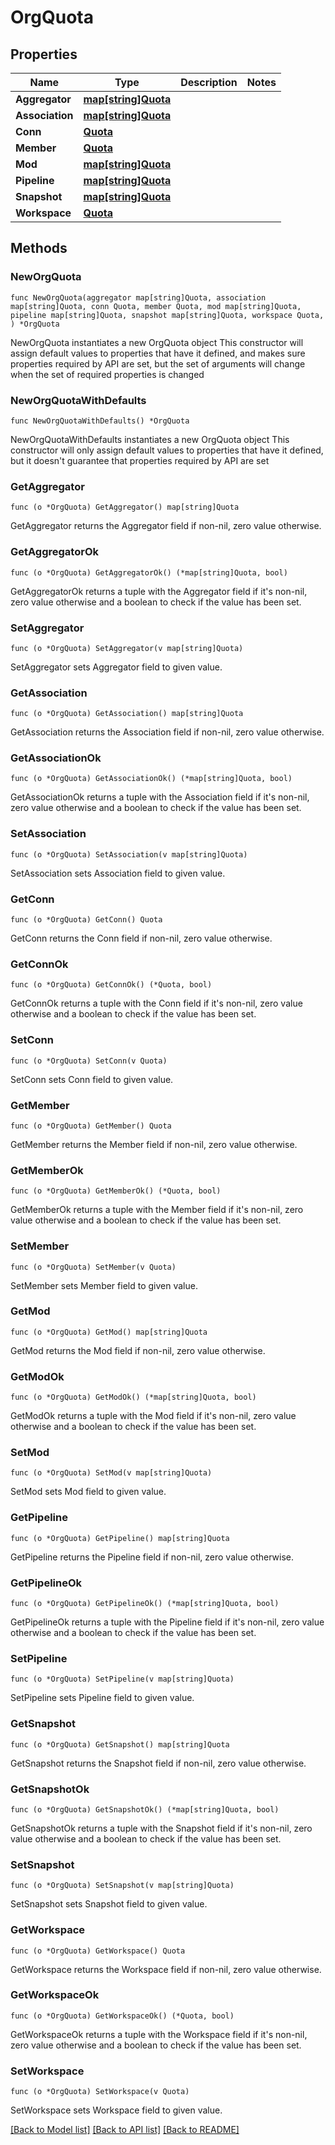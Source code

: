 # OrgQuota

## Properties

Name | Type | Description | Notes
------------ | ------------- | ------------- | -------------
**Aggregator** | [**map[string]Quota**](Quota.md) |  | 
**Association** | [**map[string]Quota**](Quota.md) |  | 
**Conn** | [**Quota**](Quota.md) |  | 
**Member** | [**Quota**](Quota.md) |  | 
**Mod** | [**map[string]Quota**](Quota.md) |  | 
**Pipeline** | [**map[string]Quota**](Quota.md) |  | 
**Snapshot** | [**map[string]Quota**](Quota.md) |  | 
**Workspace** | [**Quota**](Quota.md) |  | 

## Methods

### NewOrgQuota

`func NewOrgQuota(aggregator map[string]Quota, association map[string]Quota, conn Quota, member Quota, mod map[string]Quota, pipeline map[string]Quota, snapshot map[string]Quota, workspace Quota, ) *OrgQuota`

NewOrgQuota instantiates a new OrgQuota object
This constructor will assign default values to properties that have it defined,
and makes sure properties required by API are set, but the set of arguments
will change when the set of required properties is changed

### NewOrgQuotaWithDefaults

`func NewOrgQuotaWithDefaults() *OrgQuota`

NewOrgQuotaWithDefaults instantiates a new OrgQuota object
This constructor will only assign default values to properties that have it defined,
but it doesn't guarantee that properties required by API are set

### GetAggregator

`func (o *OrgQuota) GetAggregator() map[string]Quota`

GetAggregator returns the Aggregator field if non-nil, zero value otherwise.

### GetAggregatorOk

`func (o *OrgQuota) GetAggregatorOk() (*map[string]Quota, bool)`

GetAggregatorOk returns a tuple with the Aggregator field if it's non-nil, zero value otherwise
and a boolean to check if the value has been set.

### SetAggregator

`func (o *OrgQuota) SetAggregator(v map[string]Quota)`

SetAggregator sets Aggregator field to given value.


### GetAssociation

`func (o *OrgQuota) GetAssociation() map[string]Quota`

GetAssociation returns the Association field if non-nil, zero value otherwise.

### GetAssociationOk

`func (o *OrgQuota) GetAssociationOk() (*map[string]Quota, bool)`

GetAssociationOk returns a tuple with the Association field if it's non-nil, zero value otherwise
and a boolean to check if the value has been set.

### SetAssociation

`func (o *OrgQuota) SetAssociation(v map[string]Quota)`

SetAssociation sets Association field to given value.


### GetConn

`func (o *OrgQuota) GetConn() Quota`

GetConn returns the Conn field if non-nil, zero value otherwise.

### GetConnOk

`func (o *OrgQuota) GetConnOk() (*Quota, bool)`

GetConnOk returns a tuple with the Conn field if it's non-nil, zero value otherwise
and a boolean to check if the value has been set.

### SetConn

`func (o *OrgQuota) SetConn(v Quota)`

SetConn sets Conn field to given value.


### GetMember

`func (o *OrgQuota) GetMember() Quota`

GetMember returns the Member field if non-nil, zero value otherwise.

### GetMemberOk

`func (o *OrgQuota) GetMemberOk() (*Quota, bool)`

GetMemberOk returns a tuple with the Member field if it's non-nil, zero value otherwise
and a boolean to check if the value has been set.

### SetMember

`func (o *OrgQuota) SetMember(v Quota)`

SetMember sets Member field to given value.


### GetMod

`func (o *OrgQuota) GetMod() map[string]Quota`

GetMod returns the Mod field if non-nil, zero value otherwise.

### GetModOk

`func (o *OrgQuota) GetModOk() (*map[string]Quota, bool)`

GetModOk returns a tuple with the Mod field if it's non-nil, zero value otherwise
and a boolean to check if the value has been set.

### SetMod

`func (o *OrgQuota) SetMod(v map[string]Quota)`

SetMod sets Mod field to given value.


### GetPipeline

`func (o *OrgQuota) GetPipeline() map[string]Quota`

GetPipeline returns the Pipeline field if non-nil, zero value otherwise.

### GetPipelineOk

`func (o *OrgQuota) GetPipelineOk() (*map[string]Quota, bool)`

GetPipelineOk returns a tuple with the Pipeline field if it's non-nil, zero value otherwise
and a boolean to check if the value has been set.

### SetPipeline

`func (o *OrgQuota) SetPipeline(v map[string]Quota)`

SetPipeline sets Pipeline field to given value.


### GetSnapshot

`func (o *OrgQuota) GetSnapshot() map[string]Quota`

GetSnapshot returns the Snapshot field if non-nil, zero value otherwise.

### GetSnapshotOk

`func (o *OrgQuota) GetSnapshotOk() (*map[string]Quota, bool)`

GetSnapshotOk returns a tuple with the Snapshot field if it's non-nil, zero value otherwise
and a boolean to check if the value has been set.

### SetSnapshot

`func (o *OrgQuota) SetSnapshot(v map[string]Quota)`

SetSnapshot sets Snapshot field to given value.


### GetWorkspace

`func (o *OrgQuota) GetWorkspace() Quota`

GetWorkspace returns the Workspace field if non-nil, zero value otherwise.

### GetWorkspaceOk

`func (o *OrgQuota) GetWorkspaceOk() (*Quota, bool)`

GetWorkspaceOk returns a tuple with the Workspace field if it's non-nil, zero value otherwise
and a boolean to check if the value has been set.

### SetWorkspace

`func (o *OrgQuota) SetWorkspace(v Quota)`

SetWorkspace sets Workspace field to given value.



[[Back to Model list]](../README.md#documentation-for-models) [[Back to API list]](../README.md#documentation-for-api-endpoints) [[Back to README]](../README.md)


